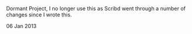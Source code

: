 Dormant Project, I no longer use this as Scribd went through a number of changes since I wrote this.   

06 Jan 2013
